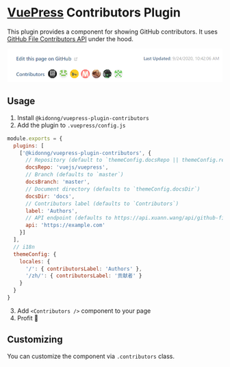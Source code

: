 # [VuePress](https://vuepress.vuejs.org/) Contributors Plugin

This plugin provides a component for showing GitHub contributors. It uses [GitHub File Contributors API](https://github.com/kidonng/api#github-file-contributors) under the hood.

![Screenshot](screenshot.png)

## Usage

1. Install `@kidonng/vuepress-plugin-contributors`
2. Add the plugin to `.vuepress/config.js`

```js
module.exports = {
  plugins: [
    ['@kidonng/vuepress-plugin-contributors', {
      // Repository (default to `themeConfig.docsRepo || themeConfig.repo`)
      docsRepo: 'vuejs/vuepress',
      // Branch (defaults to `master`)
      docsBranch: 'master',
      // Document directory (defaults to `themeConfig.docsDir`)
      docsDir: 'docs',
      // Contributors label (defaults to `Contributors`)
      label: 'Authors',
      // API endpoint (defaults to https://api.xuann.wang/api/github-file-contributors)
      api: 'https://example.com'
    }]
  ],
  // i18n
  themeConfig: {
    locales: {
      '/': { contributorsLabel: 'Authors' },
      '/zh/': { contributorsLabel: '贡献者' }
    }
  }
}
```

3. Add `<Contributors />` component to your page
4. Profit 🎉

## Customizing

You can customize the component via `.contributors` class.
